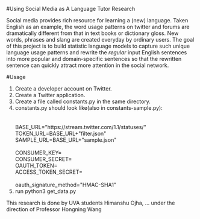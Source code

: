 #Using Social Media as A Language Tutor Research

Social media provides rich resource for learning a (new) language. Taken English as an example, the word usage patterns on twitter and forums are dramatically different from that in text books or dictionary gloss. New words, phrases and slang are created everyday by ordinary users. The goal of this project is to build statistic language models to capture such unique language usage patterns and rewrite the *regular* input English sentences into more popular and domain-specific sentences so that the rewritten sentence can quickly attract more attention in the social network.





#Usage
<ol>
<li>Create a developer account on Twitter. </li>
<li>Create a Twitter application.</li>
<li>Create a file called constants.py in the same directory.</li>

<li>constants.py should look like(also in constants-sample.py):</li>
<br/><br/>
BASE_URL="https://stream.twitter.com/1.1/statuses/"<br/>
TOKEN_URL=BASE_URL+"filter.json"<br/>
SAMPLE_URL=BASE_URL+"sample.json"<br/>
<br/>
CONSUMER_KEY=<consumer key><br/>
CONSUMER_SECRET=<consumer secret><br/>
OAUTH_TOKEN=<oauth token><br/>
ACCESS_TOKEN_SECRET=<access token secret><br/>
<br/>
oauth_signature_method="HMAC-SHA1"
 
 
 <li>run python3 get_data.py</li>
</ol>



This research is done by UVA students Himanshu Ojha, ... under the direction of Professor Hongning Wang
 